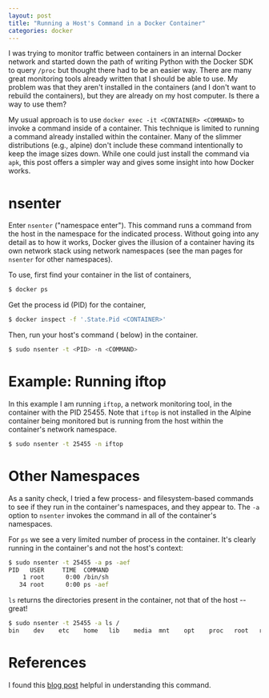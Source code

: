 ```yaml
---
layout: post
title: "Running a Host's Command in a Docker Container"
categories: docker
---
```


I was trying to monitor traffic between containers in an internal Docker network and started down the path of writing Python with the Docker SDK to query `/proc` but thought there had to be an easier way. There are many great monitoring tools already written that I should be able to use. My problem was that they aren't installed in the containers (and I don't want to rebuild the containers), but they are already on my host computer. Is there a way to use them?

My usual approach is to use `docker exec -it <CONTAINER> <COMMAND>` to invoke a command inside of a container. This technique is limited to running a command already installed within the container. Many of the slimmer distributions (e.g., alpine) don't include these command intentionally to keep the image sizes down. While one could just install the command via `apk`, this post offers a simpler way and gives some insight into how Docker works.

# nsenter

Enter `nsenter` ("namespace enter"). This command runs a command from the host in the namespace for the indicated process. Without going into any detail as to how it works, Docker gives the illusion of a container having its own network stack using network namespaces (see the man pages for `nsenter` for other namespaces).

To use, first find your container in the list of containers,
```bash
$ docker ps
```

Get the process id (PID) for the container,
```bash
$ docker inspect -f '.State.Pid <CONTAINER>'
```

Then, run your host's command (<COMMAND> below) in the container.
```bash
$ sudo nsenter -t <PID> -n <COMMAND>
```

# Example: Running iftop

In this example I am running `iftop`, a network monitoring tool, in the container with the PID 25455. Note that `iftop` is not installed in the Alpine container being monitored but is running from the host within the container's network namespace.

```bash
$ sudo nsenter -t 25455 -n iftop
```

# Other Namespaces

As a sanity check, I tried a few process- and filesystem-based commands to see if they run in the container's namespaces, and they appear to. The `-a` option to `nsenter` invokes the command in all of the container's namespaces.

For `ps` we see a very limited number of process in the container. It's clearly running in the container's and not the host's context:

```bash
$ sudo nsenter -t 25455 -a ps -aef
PID   USER     TIME  COMMAND
    1 root      0:00 /bin/sh
   34 root      0:00 ps -aef
```

`ls` returns the directories present in the container, not that of the host -- great!
```bash
$ sudo nsenter -t 25455 -a ls /
bin    dev    etc    home   lib    media  mnt    opt    proc   root   run    sbin   srv    sys    tmp    usr    var
```

# References

I found this [blog post](https://github.com/jpetazzo/nsenter) helpful in understanding this command.
